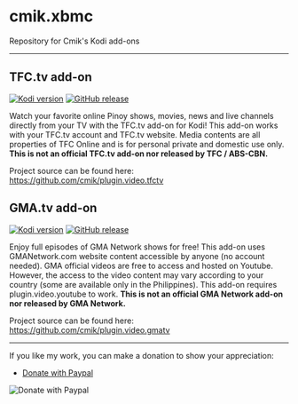 # cmik.xbmc
Repository for Cmik's Kodi add-ons

---
## TFC.tv add-on
[![Kodi version](https://img.shields.io/badge/kodi%20versions-19--20-blue)](https://kodi.tv/)
[![GitHub release](https://img.shields.io/github/v/release/cmik/plugin.video.tfctv.svg)](https://github.com/cmik/plugin.video.tfctv/releases)

Watch your favorite online Pinoy shows, movies, news and live channels directly from your TV with the TFC.tv add-on for Kodi! This add-on works with your TFC.tv account and TFC.tv website. Media contents are all properties of TFC Online and is for personal private and domestic use only. **This is not an official TFC.tv add-on nor released by TFC / ABS-CBN.**

Project source can be found here: https://github.com/cmik/plugin.video.tfctv

## GMA.tv add-on
[![Kodi version](https://img.shields.io/badge/kodi%20versions-16+-blue)](https://kodi.tv/)
[![GitHub release](https://img.shields.io/github/v/release/cmik/plugin.video.gmatv.svg)](https://github.com/cmik/plugin.video.gmatv/releases)

Enjoy full episodes of GMA Network shows for free! This add-on uses GMANetwork.com website content accessible by anyone (no account needed). GMA official videos are free to access and hosted on Youtube. However, the access to the video content may vary according to your country (some are available only in the Philippines). This add-on requires plugin.video.youtube to work. **This is not an official GMA Network add-on nor released by GMA Network.**

Project source can be found here: https://github.com/cmik/plugin.video.gmatv

---

If you like my work, you can make a donation to show your appreciation:
- [Donate with Paypal](https://www.paypal.com/cgi-bin/webscr?cmd=_donations&business=Q8DETSCYJDR7E&currency_code=EUR&source=url)

![Donate with Paypal](https://www.cmik.me/img/donate_paypal.png)
